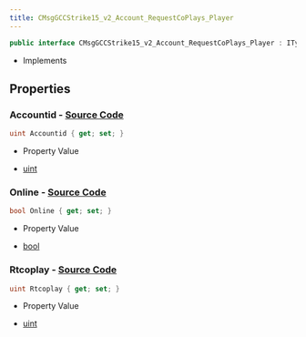 ```yaml
---
title: CMsgGCCStrike15_v2_Account_RequestCoPlays_Player
---
```


```csharp
public interface CMsgGCCStrike15_v2_Account_RequestCoPlays_Player : ITypedProtobuf<CMsgGCCStrike15_v2_Account_RequestCoPlays_Player>, INativeHandle
```

- Implements

## Properties

### **Accountid** - [Source Code](https://github.com/swiftly-solution/swiftlys2/blob/main/managed/src/SwiftlyS2.Generated/Protobufs/Interfaces/CMsgGCCStrike15_v2_Account_RequestCoPlays_Player.cs#L13)

```csharp
uint Accountid { get; set; }
```

- Property Value

- [uint](https://learn.microsoft.com/dotnet/api/system.uint32)

### **Online** - [Source Code](https://github.com/swiftly-solution/swiftlys2/blob/main/managed/src/SwiftlyS2.Generated/Protobufs/Interfaces/CMsgGCCStrike15_v2_Account_RequestCoPlays_Player.cs#L19)

```csharp
bool Online { get; set; }
```

- Property Value

- [bool](https://learn.microsoft.com/dotnet/api/system.boolean)

### **Rtcoplay** - [Source Code](https://github.com/swiftly-solution/swiftlys2/blob/main/managed/src/SwiftlyS2.Generated/Protobufs/Interfaces/CMsgGCCStrike15_v2_Account_RequestCoPlays_Player.cs#L16)

```csharp
uint Rtcoplay { get; set; }
```

- Property Value

- [uint](https://learn.microsoft.com/dotnet/api/system.uint32)

